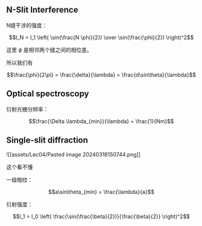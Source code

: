 ## N-Slit Interference

N缝干涉的强度：

$$I_N = I_1 \left( \sin(\frac{N \phi}{2}) \over \sin(\frac{\phi}{2}) \right)^2$$

这里 $\phi$ 是相邻两个缝之间的相位差。

所以我们有

$$\frac{\phi}{2\pi} = \frac{\delta}{\lambda} = \frac{d\sin\theta}{\lambda}$$

## Optical spectroscopy

衍射光栅分辨率：

$$\frac{\Delta \lambda_{min}}{\lambda} = \frac{1}{Nm}$$


## Single-slit diffraction

![[assets/Lec04/Pasted image 20240318150744.png]]

这个看不懂

一级暗纹：

$$a\sin\theta_{min} = \frac{\lambda}{a}$$

衍射强度：

$$I_1 = I_0 \left( \frac{\sin(\frac{\beta}{2})}{\frac{\beta}{2}} \right)^2$$
